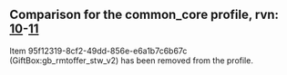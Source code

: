 ## Comparison for the common_core profile, rvn: [10](https://github.com/PRO100KatYT/FortniteProfileRevisions/tree/main/profiles/common_core/10%20common_core.json)-[11](https://github.com/PRO100KatYT/FortniteProfileRevisions/tree/main/profiles/common_core/11%20common_core.json)

Item 95f12319-8cf2-49dd-856e-e6a1b7c6b67c (GiftBox:gb_rmtoffer_stw_v2) has been removed from the profile.
<br><br>

